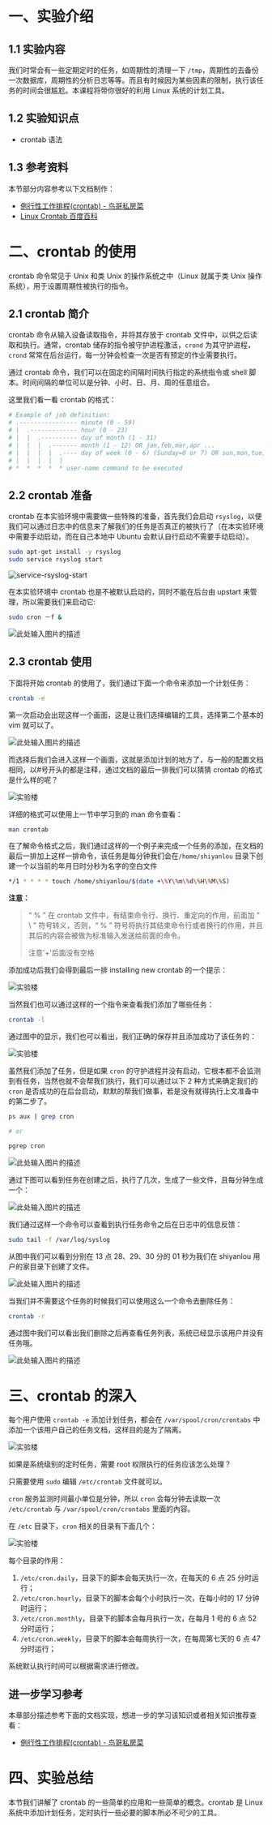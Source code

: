 # 一、实验介绍

## 1.1 实验内容

我们时常会有一些定期定时的任务，如周期性的清理一下 `/tmp`，周期性的去备份一次数据库，周期性的分析日志等等。而且有时候因为某些因素的限制，执行该任务的时间会很尴尬。本课程将带你很好的利用 Linux 系统的计划工具。

## 1.2 实验知识点

- crontab 语法

## 1.3 参考资料

本节部分内容参考以下文档制作：

- [例行性工作排程(crontab) - 鸟哥私房菜](http://linux.vbird.org/linux_basic/0430cron.php)
- [Linux Crontab 百度百科](http://baike.baidu.com/link?url=h_n27RWno87VR4N0xoTGQfcnhoWXH_5JtLNEjuTqisXIasgLiUbWWjJwIkc3vnEIJrCrlZ1oQ4q3xrTz8VRtd_)

# 二、crontab 的使用

crontab 命令常见于 Unix 和类 Unix 的操作系统之中（Linux 就属于类 Unix 操作系统），用于设置周期性被执行的指令。

##  2.1 crontab 简介

crontab 命令从输入设备读取指令，并将其存放于 crontab 文件中，以供之后读取和执行。通常，crontab 储存的指令被守护进程激活，`crond` 为其守护进程，`crond` 常常在后台运行，每一分钟会检查一次是否有预定的作业需要执行。

通过 crontab 命令，我们可以在固定的间隔时间执行指定的系统指令或 shell 脚本。时间间隔的单位可以是分钟、小时、日、月、周的任意组合。

这里我们看一看 crontab 的格式：

```bash
# Example of job definition:
# .---------------- minute (0 - 59)
# |  .------------- hour (0 - 23)
# |  |  .---------- day of month (1 - 31)
# |  |  |  .------- month (1 - 12) OR jan,feb,mar,apr ...
# |  |  |  |  .---- day of week (0 - 6) (Sunday=0 or 7) OR sun,mon,tue,wed,thu,fri,sat
# |  |  |  |  |
# *  *  *  *  * user-name command to be executed
```

## 2.2 crontab 准备

crontab 在本实验环境中需要做一些特殊的准备，首先我们会启动 `rsyslog`，以便我们可以通过日志中的信息来了解我们的任务是否真正的被执行了（在本实验环境中需要手动启动，而在自己本地中 Ubuntu 会默认自行启动不需要手动启动）。

```bash
sudo apt-get install -y rsyslog
sudo service rsyslog start
```

![service-rsyslog-start](https://dn-simplecloud.shiyanlou.com/1135081468201394787)

在本实验环境中 crontab 也是不被默认启动的，同时不能在后台由 upstart 来管理，所以需要我们来启动它:

```bash
sudo cron －f &
```

![此处输入图片的描述](https://doc.shiyanlou.com/document-uid600404labid6124timestamp1523941816405.png)

## 2.3 crontab 使用

下面将开始 crontab 的使用了，我们通过下面一个命令来添加一个计划任务：

```bash
crontab -e
```

第一次启动会出现这样一个画面，这是让我们选择编辑的工具，选择第二个基本的 vim 就可以了。

![此处输入图片的描述](https://doc.shiyanlou.com/document-uid600404labid6124timestamp1523941985569.png)

而选择后我们会进入这样一个画面，这就是添加计划的地方了，与一般的配置文档相同，以#号开头的都是注释，通过文档的最后一排我们可以猜猜 crontab 的格式是什么样的呢？

![实验楼](https://dn-simplecloud.shiyanlou.com/1135081468202029108)

详细的格式可以使用上一节中学习到的 man 命令查看：

```bash
man crontab
```

在了解命令格式之后，我们通过这样的一个例子来完成一个任务的添加，在文档的最后一排加上这样一排命令，该任务是每分钟我们会在`/home/shiyanlou` 目录下创建一个以当前的年月日时分秒为名字的空白文件

```bash
*/1 * * * * touch /home/shiyanlou/$(date +\%Y\%m\%d\%H\%M\%S)
```

**注意：**

> “ % ” 在 crontab 文件中，有结束命令行、换行、重定向的作用，前面加 ” \ ” 符号转义，否则，“ % ” 符号将执行其结束命令行或者换行的作用，并且其后的内容会被做为标准输入发送给前面的命令。
>
> 注意'+'后面没有空格

添加成功后我们会得到最后一排 installing new crontab 的一个提示：

![实验楼](https://dn-simplecloud.shiyanlou.com/1135081468203483143)

当然我们也可以通过这样的一个指令来查看我们添加了哪些任务：

```bash
crontab -l
```

通过图中的显示，我们也可以看出，我们正确的保存并且添加成功了该任务的：

![实验楼](https://dn-simplecloud.shiyanlou.com/1135081468204230683)

虽然我们添加了任务，但是如果 `cron` 的守护进程并没有启动，它根本都不会监测到有任务，当然也就不会帮我们执行，我们可以通过以下 2 种方式来确定我们的 `cron` 是否成功的在后台启动，默默的帮我们做事，若是没有就得执行上文准备中的第二步了。

```bash
ps aux | grep cron

# or

pgrep cron
```

![此处输入图片的描述](https://doc.shiyanlou.com/document-uid600404labid6124timestamp1523942683532.png)

通过下图可以看到任务在创建之后，执行了几次，生成了一些文件，且每分钟生成一个：

![此处输入图片的描述](https://doc.shiyanlou.com/document-uid600404labid6124timestamp1523943532369.png)

我们通过这样一个命令可以查看到执行任务命令之后在日志中的信息反馈：

```bash
sudo tail -f /var/log/syslog
```

从图中我们可以看到分别在 13 点 28、29、30 分的 01 秒为我们在 shiyanlou 用户的家目录下创建了文件。

![此处输入图片的描述](https://doc.shiyanlou.com/document-uid600404labid6124timestamp1523943327065.png)

当我们并不需要这个任务的时候我们可以使用这么一个命令去删除任务：

```bash
crontab -r
```

通过图中我们可以看出我们删除之后再查看任务列表，系统已经显示该用户并没有任务哦。

![此处输入图片的描述](https://doc.shiyanlou.com/document-uid600404labid6124timestamp1523943647348.png)

# 三、crontab 的深入

每个用户使用 `crontab -e` 添加计划任务，都会在 `/var/spool/cron/crontabs` 中添加一个该用户自己的任务文档，这样目的是为了隔离。

![实验楼](https://dn-simplecloud.shiyanlou.com/1135081468206283987)

如果是系统级别的定时任务，需要 root 权限执行的任务应该怎么处理？

只需要使用 `sudo` 编辑 `/etc/crontab` 文件就可以。

`cron` 服务监测时间最小单位是分钟，所以 `cron` 会每分钟去读取一次 `/etc/crontab` 与 `/var/spool/cron/crontabs` 里面的內容。

在 `/etc` 目录下，`cron` 相关的目录有下面几个：

![实验楼](https://dn-simplecloud.shiyanlou.com/1135081468206856712)

每个目录的作用：

1. `/etc/cron.daily`，目录下的脚本会每天执行一次，在每天的 6 点 25 分时运行；
2. `/etc/cron.hourly`，目录下的脚本会每个小时执行一次，在每小时的 17 分钟时运行；
3. `/etc/cron.monthly`，目录下的脚本会每月执行一次，在每月 1 号的 6 点 52 分时运行；
4. `/etc/cron.weekly`，目录下的脚本会每周执行一次，在每周第七天的 6 点 47 分时运行；

系统默认执行时间可以根据需求进行修改。

## 进一步学习参考

本章部分描述参考下面的文档实现，想进一步的学习该知识或者相关知识推荐查看：

- [例行性工作排程(crontab) - 鸟哥私房菜](http://linux.vbird.org/linux_basic/0430cron.php)

# 四、实验总结

本节我们讲解了 crontab 的一些简单的应用和一些简单的概念。crontab 是 Linux 系统中添加计划任务，定时执行一些必要的脚本所必不可少的工具。